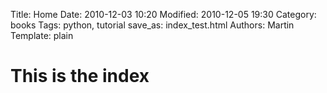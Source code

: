 Title: Home
Date: 2010-12-03 10:20
Modified: 2010-12-05 19:30
Category: books
Tags: python, tutorial
save_as: index_test.html
Authors: Martin
Template: plain

# This is the index

